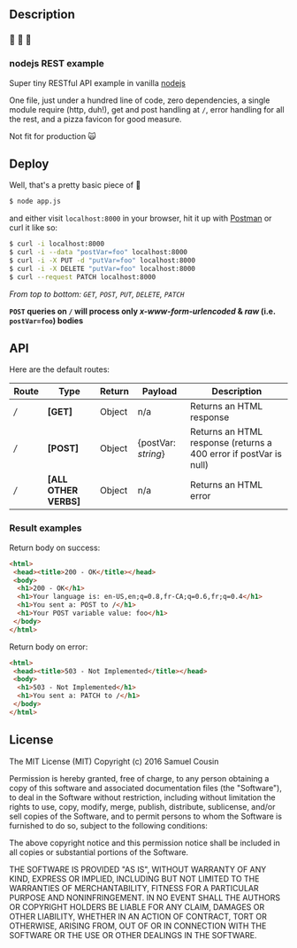 ## Description
### :dancers: :dancers: :dancers:

### nodejs REST example

Super tiny RESTful API example in vanilla [nodejs](http://nodejs.org/)  

One file, just under a hundred line of code, zero dependencies, a single module require (http, duh!), get and post handling at `/`, error handling for all the rest, and a pizza favicon for good measure.

Not fit for production :scream_cat:

## Deploy

Well, that's a pretty basic piece of :cake:

```bash
$ node app.js
```
and either visit `localhost:8000` in your browser, hit it up with [Postman](https://www.getpostman.com/) or curl it like so:  
```bash
$ curl -i localhost:8000  
$ curl -i --data "postVar=foo" localhost:8000  
$ curl -i -X PUT -d "putVar=foo" localhost:8000  
$ curl -i -X DELETE "putVar=foo" localhost:8000  
$ curl --request PATCH localhost:8000  
```
*From top to bottom: `GET`, `POST`, `PUT`, `DELETE`, `PATCH`*  

**`POST` queries on `/` will process only *x-www-form-urlencoded* & *raw* (i.e. `postVar=foo`) bodies**

## API
Here are the default routes:  

Route | Type | Return | Payload | Description
--- | --- | --- | --- | ---
*/*       | **[GET]**     | Object  | n/a | Returns an HTML response
*/*       |  **[POST]**   | Object  | {postVar: *string*} | Returns an HTML response (returns a 400 error if postVar is null)
*/*       | **[ALL OTHER VERBS]**       | Object  | n/a | Returns an HTML error

### Result examples
Return body on success:
```html
<html>
 <head><title>200 - OK</title></head>
 <body>
  <h1>200 - OK</h1>
  <h1>Your language is: en-US,en;q=0.8,fr-CA;q=0.6,fr;q=0.4</h1>
  <h1>You sent a: POST to /</h1>
  <h1>Your POST variable value: foo</h1>
 </body>
</html>
```  

Return body on error:
```html
<html>
 <head><title>503 - Not Implemented</title></head>
 <body>
  <h1>503 - Not Implemented</h1>
  <h1>You sent a: PATCH to /</h1>
 </body>
</html>
```

## License
The MIT License (MIT)
Copyright (c) 2016 Samuel Cousin

Permission is hereby granted, free of charge, to any person obtaining a copy of this software and associated documentation files (the "Software"), to deal in the Software without restriction, including without limitation the rights to use, copy, modify, merge, publish, distribute, sublicense, and/or sell copies of the Software, and to permit persons to whom the Software is furnished to do so, subject to the following conditions:

The above copyright notice and this permission notice shall be included in all copies or substantial portions of the Software.

THE SOFTWARE IS PROVIDED "AS IS", WITHOUT WARRANTY OF ANY KIND, EXPRESS OR IMPLIED, INCLUDING BUT NOT LIMITED TO THE WARRANTIES OF MERCHANTABILITY, FITNESS FOR A PARTICULAR PURPOSE AND NONINFRINGEMENT. IN NO EVENT SHALL THE AUTHORS OR COPYRIGHT HOLDERS BE LIABLE FOR ANY CLAIM, DAMAGES OR OTHER LIABILITY, WHETHER IN AN ACTION OF CONTRACT, TORT OR OTHERWISE, ARISING FROM, OUT OF OR IN CONNECTION WITH THE SOFTWARE OR THE USE OR OTHER DEALINGS IN THE SOFTWARE.
